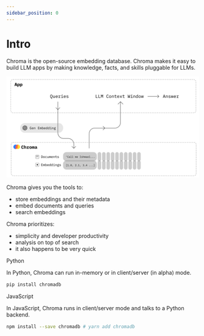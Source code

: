 ```yaml
---
sidebar_position: 0
---
```


# Intro

Chroma is the open-source embedding database. Chroma makes it easy to build LLM apps by making knowledge, facts, and skills pluggable for LLMs.

![](./img/hrm4.svg)

Chroma gives you the tools to:

* store embeddings and their metadata
* embed documents and queries
* search embeddings

Chroma prioritizes:

* simplicity and developer productivity
* analysis on top of search
* it also happens to be very quick

Python

In Python, Chroma can run in-memory or in client/server (in alpha) mode.

```bash "
pip install chromadb
```

JavaScript

In JavaScript, Chroma runs in client/server mode and talks to a Python backend.

```bash "
npm install --save chromadb # yarn add chromadb
```
